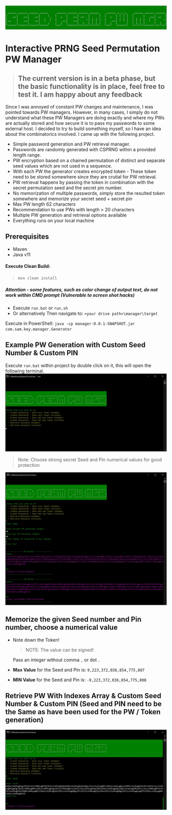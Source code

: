 ![Index Generation](/misc/logo.jpg "Masked PW and Index Generation")
# Interactive PRNG Seed Permutation PW Manager
>## The current version is in a beta phase, but the basic functionality is in place, feel free to test it. I am happy about any feedback

Since I was annoyed of constant PW changes and maintenance, I was pointed towards PW managers. However, in many cases, I simply do not understand what these PW Managers are doing exactly and where my PWs are actually stored and how secure it is to pass my passwords to some external host. I decided to try to build something myself, so I have an idea about the combinatorics involved. I came up with the following project.

- Simple password generation and PW retrieval manager.
- Passwords are randomly generated with CSPRNG within a provided length range.
- PW encryption based on a chained permutation of distinct and separate seed values which are not used in a sequence.
- With each PW the generator creates encrypted token - These token need to be stored somewhere since they are crutial for PW retrieval.
- PW retrieval happens by passing the token in combination with the secret permutation seed and the secret pin number.
- No memorization of multiple passwords, simply store the resulted token somewhere and memorize your secret seed + secret pin
- Max PW length 62 characters
- Recommendation to use PWs with length > 20 characters
- Multiple PW generation and retrieval options available
- Everything runs on your local machine

## Prerequisites

- Maven
- Java v11

#### Execute Clean Build:

>`mvn clean install`

##### Attention - some features, such as color change of output text, do not work within CMD prompt (Vulnerable to screen shot hacks)

- Execute `run.bat` or `run.sh`
- Or alternatively
  Then navigate to:
  `<your drive path>\manager\target`

Execute in PowerShell:
`java -cp manager-0.0.1-SNAPSHOT.jar com.sam.key.manager.Generator`

## Example PW Generation with Custom Seed Number & Custom PIN
Execute `run.bat` within project by double click on it, this will open the following terminal.
![Menu](/misc/01_pw_generation_token_menu.jpg "Menu")

>Note: Choose strong secret Seed and Pin numerical values for good protection

![Menu](/misc/02_pw_generation_token.jpg "Menu")

## Memorize the given Seed number and Pin number, choose a numerical value
- Note down the Token!
  >NOTE: The value can be signed!
  
  Pass an integer without comma `,` or dot `.`

- **Max Value** for the Seed and Pin is: `9,223,372,036,854,775,807`

- **MIN Value** for the Seed and Pin is: `-9,223,372,036,854,775,808`

## Retrieve PW With Indexes Array & Custom Seed Number & Custom PIN (Seed and PIN need to be the Same as have been used for the PW / Token generation)

![Index Generation](/misc/03_pw_retrieve_token.jpg "Copy and Paste Content into Text Editor")
